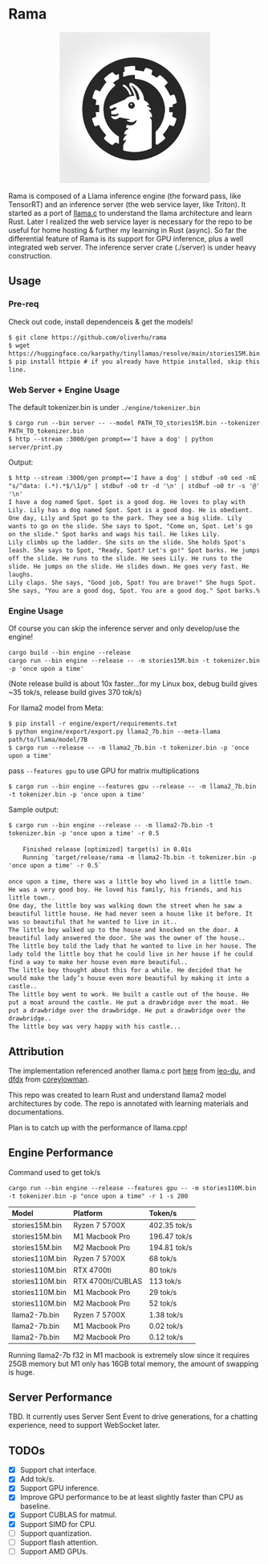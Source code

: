 # Rama

<p align="center">
  <img src="assets/rama.png" width="300" height="300" alt="Cute Llama">
</p>

Rama is composed of a Llama inference engine (the forward pass, like TensorRT) and an inference server (the web service layer, like Triton). It started as a port of [llama.c](https://github.com/karpathy/llama2.c) to understand the llama architecture and learn Rust. Later I realized the web service layer is necessary for the repo to be useful for home hosting & further my learning in Rust (async). So far the differential feature of Rama is its support for GPU inference, plus a well integrated web server. The inference server crate (./server) is under heavy construction.

## Usage
### Pre-req
Check out code, install dependenceis & get the models!
```
$ git clone https://github.com/oliverhu/rama
$ wget https://huggingface.co/karpathy/tinyllamas/resolve/main/stories15M.bin
$ pip install httpie # if you already have httpie installed, skip this line.
```
### Web Server + Engine Usage

The default tokenizer.bin is under `./engine/tokenizer.bin`
```
$ cargo run --bin server -- --model PATH_TO_stories15M.bin --tokenizer PATH_TO_tokenizer.bin
$ http --stream :3000/gen prompt=='I have a dog' | python server/print.py
```
Output:
```
$ http --stream :3000/gen prompt=='I have a dog' | stdbuf -o0 sed -nE "s/^data: (.*).*$/\1/p" | stdbuf -o0 tr -d '\n' | stdbuf -o0 tr -s '@' '\n'
I have a dog named Spot. Spot is a good dog. He loves to play with Lily. Lily has a dog named Spot. Spot is a good dog. He is obedient.
One day, Lily and Spot go to the park. They see a big slide. Lily wants to go on the slide. She says to Spot, "Come on, Spot. Let's go on the slide." Spot barks and wags his tail. He likes Lily.
Lily climbs up the ladder. She sits on the slide. She holds Spot's leash. She says to Spot, "Ready, Spot? Let's go!" Spot barks. He jumps off the slide. He runs to the slide. He sees Lily. He runs to the slide. He jumps on the slide. He slides down. He goes very fast. He laughs.
Lily claps. She says, "Good job, Spot! You are brave!" She hugs Spot. She says, "You are a good dog, Spot. You are a good dog." Spot barks.%
```

### Engine Usage
Of course you can skip the inference server and only develop/use the engine!
```
cargo build --bin engine --release
cargo run --bin engine --release -- -m stories15M.bin -t tokenizer.bin -p 'once upon a time'
```
(Note release build is about 10x faster...for my Linux box, debug build gives ~35 tok/s,
release build gives 370 tok/s)

For llama2 model from Meta:
```
$ pip install -r engine/export/requirements.txt
$ python engine/export/export.py llama2_7b.bin --meta-llama path/to/llama/model/7B
$ cargo run --release -- -m llama2_7b.bin -t tokenizer.bin -p 'once upon a time'
```

pass `--features gpu` to use GPU for matrix multiplications
```
$ cargo run --bin engine --features gpu --release -- -m llama2_7b.bin -t tokenizer.bin -p 'once upon a time'
```


Sample output:
```
$ cargo run --bin engine --release -- -m llama2-7b.bin -t tokenizer.bin -p 'once upon a time' -r 0.5

    Finished release [optimized] target(s) in 0.01s
    Running `target/release/rama -m llama2-7b.bin -t tokenizer.bin -p 'once upon a time' -r 0.5`

once upon a time, there was a little boy who lived in a little town. He was a very good boy. He loved his family, his friends, and his little town..
One day, the little boy was walking down the street when he saw a beautiful little house. He had never seen a house like it before. It was so beautiful that he wanted to live in it..
The little boy walked up to the house and knocked on the door. A beautiful lady answered the door. She was the owner of the house..
The little boy told the lady that he wanted to live in her house. The lady told the little boy that he could live in her house if he could find a way to make her house even more beautiful..
The little boy thought about this for a while. He decided that he would make the lady’s house even more beautiful by making it into a castle..
The little boy went to work. He built a castle out of the house. He put a moat around the castle. He put a drawbridge over the moat. He put a drawbridge over the drawbridge. He put a drawbridge over the drawbridge..
The little boy was very happy with his castle...
```

## Attribution
The implementation referenced another llama.c port [here](https://github.com/leo-du/llama2.rs) from [leo-du](https://github.com/leo-du), and [dfdx](https://github.com/coreylowman/dfdx) from [coreylowman](https://github.com/coreylowman).

This repo was created to learn Rust and understand llama2 model architectures by code. The repo is annotated with learning materials and documentations.

Plan is to catch up with the performance of llama.cpp!

## Engine Performance
Command used to get tok/s
```
cargo run --bin engine --release --features gpu -- -m stories110M.bin  -t tokenizer.bin -p "once upon a time" -r 1 -s 200
```
Model           | Platform       | Token/s
:---------------|:------------------|:------------
stories15M.bin  | Ryzen 7 5700X     | 402.35 tok/s
stories15M.bin  | M1 Macbook Pro    | 196.47 tok/s
stories15M.bin  | M2 Macbook Pro    | 194.81 tok/s
stories110M.bin | Ryzen 7 5700X     | 68 tok/s
stories110M.bin | RTX 4700ti        | 80 tok/s
stories110M.bin | RTX 4700ti/CUBLAS | 113 tok/s
stories110M.bin | M1 Macbook Pro    | 29 tok/s
stories110M.bin | M2 Macbook Pro    | 52 tok/s
llama2-7b.bin   | Ryzen 7 5700X     | 1.38 tok/s
llama2-7b.bin   | M1 Macbook Pro    | 0.02 tok/s
llama2-7b.bin   | M2 Macbook Pro    | 0.12 tok/s


Running llama2-7b f32 in M1 macbook is extremely slow since it requires 25GB memory but M1 only has 16GB total memory, the amount of swapping is huge.

## Server Performance
TBD. It currently uses Server Sent Event to drive generations, for a chatting experience, need to support WebSocket later.

## TODOs
- [x] Support chat interface.
- [x] Add tok/s.
- [x] Support GPU inference.
- [x] Improve GPU performance to be at least slightly faster than CPU as baseline.
- [x] Support CUBLAS for matmul.
- [x] Support SIMD for CPU.
- [ ] Support quantization.
- [ ] Support flash attention.
- [ ] Support AMD GPUs.
